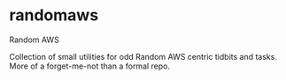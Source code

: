 # randomaws
Random AWS

Collection of small utilities for odd Random AWS centric tidbits and tasks.
More of a forget-me-not than a formal repo.
